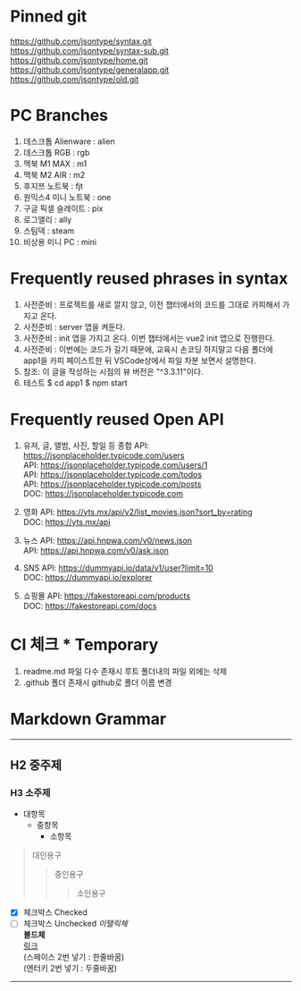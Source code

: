 # Pinned git

https://github.com/jsontype/syntax.git  
https://github.com/jsontype/syntax-sub.git  
https://github.com/jsontype/home.git  
https://github.com/jsontype/generalapp.git  
https://github.com/jsontype/old.git

# PC Branches

1. 데스크톱 Alienware : alien
2. 데스크톱 RGB : rgb
3. 맥북 M1 MAX : m1
4. 맥북 M2 AIR : m2
5. 후지쯔 노트북 : fjt
6. 원믹스4 미니 노트북 : one
7. 구글 픽셀 슬레이트 : pix
8. 로그앨리 : ally
9. 스팀덱 : steam
10. 비상용 미니 PC : mini

# Frequently reused phrases in syntax

1. 사전준비 : 프로젝트를 새로 깔지 않고, 이전 챕터에서의 코드를 그대로 카피해서 가지고 온다.
1. 사전준비 : server 앱을 켜둔다.
1. 사전준비 : init 앱을 가지고 온다.
   이번 챕터에서는 vue2 init 앱으로 진행한다.
1. 사전준비 : 이번에는 코드가 길기 때문에, 교육시 손코딩 하지말고 다음 폴더에 app1을 카피 페이스트한 뒤 VSCode상에서 파일 차분 보면서 설명한다.
1. 참조: 이 글을 작성하는 시점의 뷰 버전은 "^3.3.11"이다.
1. 테스트
   $ cd app1
   $ npm start

# Frequently reused Open API

1. 유저, 글, 앨범, 사진, 할일 등 종합
   API: https://jsonplaceholder.typicode.com/users  
   API: https://jsonplaceholder.typicode.com/users/1  
   API: https://jsonplaceholder.typicode.com/todos  
   API: https://jsonplaceholder.typicode.com/posts  
   DOC: https://jsonplaceholder.typicode.com

1. 영화
   API: https://yts.mx/api/v2/list_movies.json?sort_by=rating  
   DOC: https://yts.mx/api

1. 뉴스
   API: https://api.hnpwa.com/v0/news.json  
   API: https://api.hnpwa.com/v0/ask.json

1. SNS
   API: https://dummyapi.io/data/v1/user?limit=10  
   DOC: https://dummyapi.io/explorer

1. 쇼핑몰
   API: https://fakestoreapi.com/products  
   DOC: https://fakestoreapi.com/docs

# CI 체크 * Temporary
1. readme.md 파일 다수 존재시 루트 폴더내의 파일 외에는 삭제
1. .github 폴더 존재시 github로 폴더 이름 변경

# Markdown Grammar

---

## H2 중주제

### H3 소주제

- 대항목
  - 중항목
    - 소항목

> 대인용구
>
> > 중인용구
> >
> > > 소인용구

<!-- 주석 -->

- [x] 체크박스 Checked
- [ ] 체크박스 Unchecked
      _이탤릭체_  
       **볼드체**  
       [링크](https://jsontype.github.io/home/)  
       (스페이스 2번 넣기 : 한줄바꿈)  
       (엔터키 2번 넣기 : 두줄바꿈)

---
